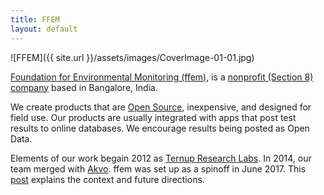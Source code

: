 ```yaml
---
title: FFEM
layout: default
---
```


![FFEM]({{ site.url }}/assets/images/CoverImage-01-01.jpg)

[Foundation for Environmental Monitoring (ffem)](http://ffem.io), is a [nonprofit (Section 8) company](https://en.wikipedia.org/wiki/Non-profit_laws_of_India#Section-8_Company) based in Bangalore, India.

We create products that are [Open Source](https://github.com/foundation-for-environmental-monitoring), inexpensive, and designed for field use. Our products are usually integrated with apps that post test results to online databases. We encourage results being posted as Open Data.

Elements of our work begain 2012 as [Ternup Research Labs](http://ternup.com). In 2014, our team merged with [Akvo](http://akvo.org). ffem was set up as a spinoff in June 2017. This [post](http://akvo.org/blog/akvo-spins-off-environmental-sensor-organisation-ffem/) explains the context and future directions.
